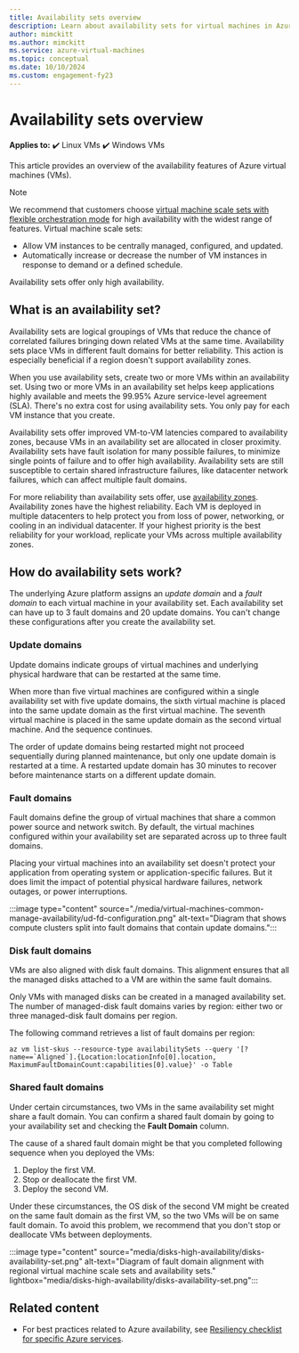 ```yaml
---
title: Availability sets overview 
description: Learn about availability sets for virtual machines in Azure.
author: mimckitt
ms.author: mimckitt
ms.service: azure-virtual-machines
ms.topic: conceptual
ms.date: 10/10/2024
ms.custom: engagement-fy23
---
```


# Availability sets overview

**Applies to:** :heavy_check_mark: Linux VMs :heavy_check_mark: Windows VMs

This article provides an overview of the availability features of Azure virtual machines (VMs).

> [!NOTE]
> We recommend that customers choose [virtual machine scale sets with flexible orchestration mode](../virtual-machine-scale-sets/overview.md) for high availability with the widest range of features. Virtual machine scale sets:
>
> - Allow VM instances to be centrally managed, configured, and updated.
> - Automatically increase or decrease the number of VM instances in response to demand or a defined schedule.
>
> Availability sets offer only high availability.

## What is an availability set?

Availability sets are logical groupings of VMs that reduce the chance of correlated failures bringing down related VMs at the same time. Availability sets place VMs in different fault domains for better reliability. This action is especially beneficial if a region doesn't support availability zones.

When you use availability sets, create two or more VMs within an availability set. Using two or more VMs in an availability set helps keep applications highly available and meets the 99.95% Azure service-level agreement (SLA). There's no extra cost for using availability sets. You only pay for each VM instance that you create.

Availability sets offer improved VM-to-VM latencies compared to availability zones, because VMs in an availability set are allocated in closer proximity. Availability sets have fault isolation for many possible failures, to minimize single points of failure and to offer high availability. Availability sets are still susceptible to certain shared infrastructure failures, like datacenter network failures, which can affect multiple fault domains.

For more reliability than availability sets offer, use [availability zones](availability.md#availability-zones). Availability zones have the highest reliability. Each VM is deployed in multiple datacenters to help protect you from loss of power, networking, or cooling in an individual datacenter. If your highest priority is the best reliability for your workload, replicate your VMs across multiple availability zones.

## How do availability sets work?

The underlying Azure platform assigns an *update domain* and a *fault domain* to each virtual machine in your availability set. Each availability set can have up to 3 fault domains and 20 update domains. You can't change these configurations after you create the availability set.

### Update domains

Update domains indicate groups of virtual machines and underlying physical hardware that can be restarted at the same time.

When more than five virtual machines are configured within a single availability set with five update domains, the sixth virtual machine is placed into the same update domain as the first virtual machine. The seventh virtual machine is placed in the same update domain as the second virtual machine. And the sequence continues.

The order of update domains being restarted might not proceed sequentially during planned maintenance, but only one update domain is restarted at a time. A restarted update domain has 30 minutes to recover before maintenance starts on a different update domain.

### Fault domains

Fault domains define the group of virtual machines that share a common power source and network switch. By default, the virtual machines configured within your availability set are separated across up to three fault domains.

Placing your virtual machines into an availability set doesn't protect your application from operating system or application-specific failures. But it does limit the impact of potential physical hardware failures, network outages, or power interruptions.

:::image type="content" source="./media/virtual-machines-common-manage-availability/ud-fd-configuration.png" alt-text="Diagram that shows compute clusters split into fault domains that contain update domains.":::

### Disk fault domains

VMs are also aligned with disk fault domains. This alignment ensures that all the managed disks attached to a VM are within the same fault domains.

Only VMs with managed disks can be created in a managed availability set. The number of managed-disk fault domains varies by region: either two or three managed-disk fault domains per region.

The following command retrieves a list of fault domains per region:

```azurecli-interactive
az vm list-skus --resource-type availabilitySets --query '[?name==`Aligned`].{Location:locationInfo[0].location, MaximumFaultDomainCount:capabilities[0].value}' -o Table
```

### Shared fault domains

Under certain circumstances, two VMs in the same availability set might share a fault domain. You can confirm a shared fault domain by going to your availability set and checking the **Fault Domain** column.

The cause of a shared fault domain might be that you completed following sequence when you deployed the VMs:

1. Deploy the first VM.
2. Stop or deallocate the first VM.
3. Deploy the second VM.

Under these circumstances, the OS disk of the second VM might be created on the same fault domain as the first VM, so the two VMs will be on same fault domain. To avoid this problem, we recommend that you don't stop or deallocate VMs between deployments.

:::image type="content" source="media/disks-high-availability/disks-availability-set.png" alt-text="Diagram of fault domain alignment with regional virtual machine scale sets and availability sets." lightbox="media/disks-high-availability/disks-availability-set.png":::

## Related content

- For best practices related to Azure availability, see [Resiliency checklist for specific Azure services](/azure/architecture/checklist/resiliency-per-service).
